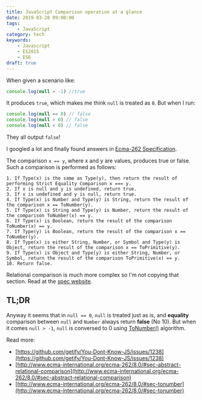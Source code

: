 ```yaml
---
title: JavaScript Comparison operation at a glance
date: 2019-03-28 09:00:00
tags:
    - JavaScript
category: tech
keywords:
    - Javascript
    - ES2015
    - ES6
draft: true
---
```


When given a scenario like:

```javascript
console.log(null > -1) //true
```

It produces `true`, which makes me think `null` is treated as `0`. But when I run:
```javascript
console.log(null == 0) // false
console.log(null > 0) // false
console.log(null < 0) // false
```
They all output `false`!

I googled a lot and finally found answers in [Ecma-262 Specification](http://www.ecma-international.org/ecma-262/8.0/#sec-abstract-equality-comparison).

The comparison `x == y`, where x and y are values, produces true or false. Such a comparison is performed as follows:
<!-- more -->
```text
1. If Type(x) is the same as Type(y), then return the result of performing Strict Equality Comparison x === y.
2. If x is null and y is undefined, return true.
3. If x is undefined and y is null, return true.
4. If Type(x) is Number and Type(y) is String, return the result of the comparison x == ToNumber(y).
5. If Type(x) is String and Type(y) is Number, return the result of the comparison ToNumber(x) == y.
6. If Type(x) is Boolean, return the result of the comparison ToNumber(x) == y.
7. If Type(y) is Boolean, return the result of the comparison x == ToNumber(y).
8. If Type(x) is either String, Number, or Symbol and Type(y) is Object, return the result of the comparison x == ToPrimitive(y).
9. If Type(x) is Object and Type(y) is either String, Number, or Symbol, return the result of the comparison ToPrimitive(x) == y.
10. Return false.
```

Relational comparison is much more complex so I'm not copying that section. Read at the [spec website](http://www.ecma-international.org/ecma-262/8.0/#sec-abstract-relational-comparison).

## TL;DR

Anyway it seems that in `null == 0`, `null` is treated just as is, and **equality** comparison between `null` and `Number` always return **false** (No 10).
But when it comes `null > -1`, `null` is conversed to 0 using [ToNumber()](http://www.ecma-international.org/ecma-262/8.0/#sec-tonumber) algorithm.

Read more:
* [https://github.com/getify/You-Dont-Know-JS/issues/1238](https://github.com/getify/You-Dont-Know-JS/issues/1238)
* [http://www.ecma-international.org/ecma-262/8.0/#sec-abstract-relational-comparison](http://www.ecma-international.org/ecma-262/8.0/#sec-abstract-relational-comparison)
* [http://www.ecma-international.org/ecma-262/8.0/#sec-tonumber](http://www.ecma-international.org/ecma-262/8.0/#sec-tonumber)
